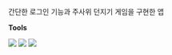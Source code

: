 간단한 로그인 기능과 주사위 던지기 게임을 구현한 앱

**Tools**

<img src="https://img.shields.io/badge/AndroidStudio-3DDC84?style=flat-square&logo=AndroidStudio&logoColor=fff"/> <img src="https://img.shields.io/badge/Dart-0175C2?style=flat-square&logo=Dart&logoColor=fff"/> <img src="https://img.shields.io/badge/Flutter-02569B?style=flat-square&logo=Flutter&logoColor=fff"/>
